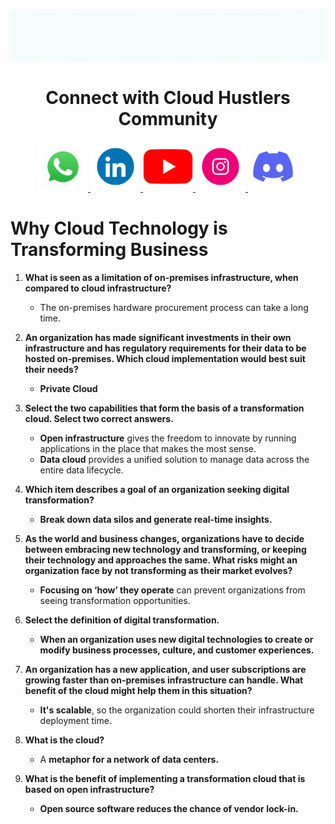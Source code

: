 ![API Gateway Banner](https://raw.githubusercontent.com/Cloud-Hustlers/content/f9a8642976ea21cd234c91239431e41f05264842/gif/12.gif)

<div align="center">
  
# Connect with Cloud Hustlers Community
</div>

<p align="center">
  <a href="https://whatsapp.cloudhustlers.in" target="_blank">
    <img src="https://raw.githubusercontent.com/Cloud-Hustlers/content/main/gif/whatsapp.gif" alt="WhatsApp" width="80">
  </a>
  <a href="https://in.linkedin.com/company/cloud-hustlers" target="_blank">
    <img src="https://raw.githubusercontent.com/Cloud-Hustlers/content/main/gif/linkedin%20gif.gif" alt="LinkedIn" width="80">
  </a>
  <a href="https://www.youtube.com/@CloudHustlers" target="_blank">
    <img src="https://raw.githubusercontent.com/Cloud-Hustlers/content/main/gif/youtube.png" alt="Youtube" width="80">
  </a>
  <a href="https://instagram.com/cloud_hustlers" target="_blank">
    <img src="https://raw.githubusercontent.com/Cloud-Hustlers/content/main/gif/insta.gif" alt="Instagram" width="80">
  </a>
  <a href="https://discord.gg/MdbVq7BJNd" target="_blank">
    <img src="https://raw.githubusercontent.com/Cloud-Hustlers/content/main/gif/discord.gif" alt="GitHub" width="80">
  </a>
</p>

# Why Cloud Technology is Transforming Business

1. **What is seen as a limitation of on-premises infrastructure, when compared to cloud infrastructure?**

   - The on-premises hardware procurement process can take a long time.

2. **An organization has made significant investments in their own infrastructure and has regulatory requirements for their data to be hosted on-premises. Which cloud implementation would best suit their needs?**

   - **Private Cloud**

3. **Select the two capabilities that form the basis of a transformation cloud. Select two correct answers.**

   - **Open infrastructure** gives the freedom to innovate by running applications in the place that makes the most sense.
   - **Data cloud** provides a unified solution to manage data across the entire data lifecycle.

4. **Which item describes a goal of an organization seeking digital transformation?**

   - **Break down data silos and generate real-time insights.**

5. **As the world and business changes, organizations have to decide between embracing new technology and transforming, or keeping their technology and approaches the same. What risks might an organization face by not transforming as their market evolves?**

   - **Focusing on ‘how’ they operate** can prevent organizations from seeing transformation opportunities.

6. **Select the definition of digital transformation.**

   - **When an organization uses new digital technologies to create or modify business processes, culture, and customer experiences.**

7. **An organization has a new application, and user subscriptions are growing faster than on-premises infrastructure can handle. What benefit of the cloud might help them in this situation?**

   - **It's scalable**, so the organization could shorten their infrastructure deployment time.

8. **What is the cloud?**

   - A **metaphor for a network of data centers.**

9. **What is the benefit of implementing a transformation cloud that is based on open infrastructure?**

   - **Open source software reduces the chance of vendor lock-in.**
